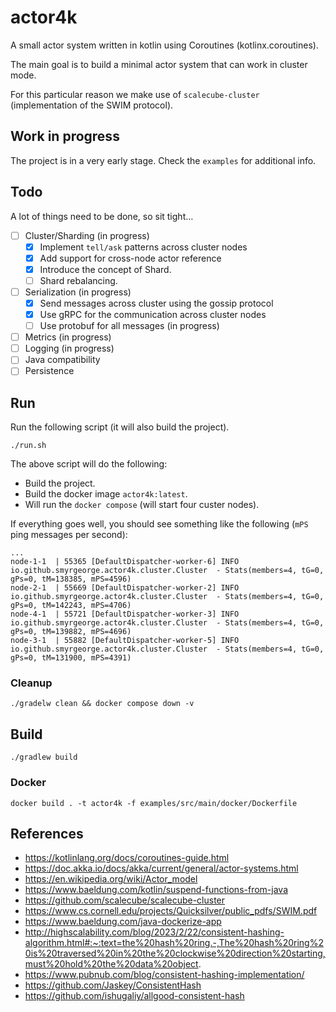# actor4k

A small actor system written in kotlin using Coroutines (kotlinx.coroutines).

The main goal is to build a minimal actor system that can work in cluster mode.

For this particular reason we make use of `scalecube-cluster` (implementation of the SWIM protocol).

## Work in progress

The project is in a very early stage.
Check the `examples` for additional info.

## Todo

A lot of things need to be done, so sit tight…

- [ ] Cluster/Sharding (in progress)
  - [x] Implement `tell/ask` patterns across cluster nodes
  - [x] Add support for cross-node actor reference
  - [x] Introduce the concept of Shard.
  - [ ] Shard rebalancing.
- [ ] Serialization (in progress)
  - [x] Send messages across cluster using the gossip protocol
  - [x] Use gRPC for the communication across cluster nodes
  - [ ] Use protobuf for all messages (in progress)
- [ ] Metrics (in progress)
- [ ] Logging (in progress)
- [ ] Java compatibility
- [ ] Persistence

## Run

Run the following script (it will also build the project).

```shell
./run.sh
```

The above script will do the following:
- Build the project.
- Build the docker image `actor4k:latest`.
- Will run the `docker compose` (will start four custer nodes).

If everything goes well, you should see something like the following (`mPS` ping messages per second):
```text
...
node-1-1  | 55365 [DefaultDispatcher-worker-6] INFO  io.github.smyrgeorge.actor4k.cluster.Cluster  - Stats(members=4, tG=0, gPs=0, tM=138385, mPS=4596)
node-2-1  | 55669 [DefaultDispatcher-worker-2] INFO  io.github.smyrgeorge.actor4k.cluster.Cluster  - Stats(members=4, tG=0, gPs=0, tM=142243, mPS=4706)
node-4-1  | 55721 [DefaultDispatcher-worker-3] INFO  io.github.smyrgeorge.actor4k.cluster.Cluster  - Stats(members=4, tG=0, gPs=0, tM=139882, mPS=4696)
node-3-1  | 55882 [DefaultDispatcher-worker-5] INFO  io.github.smyrgeorge.actor4k.cluster.Cluster  - Stats(members=4, tG=0, gPs=0, tM=131900, mPS=4391)
```

### Cleanup

```shell
./gradelw clean && docker compose down -v
```

## Build

```shell
./gradlew build
```

### Docker

```shell
docker build . -t actor4k -f examples/src/main/docker/Dockerfile
```

## References

- https://kotlinlang.org/docs/coroutines-guide.html
- https://doc.akka.io/docs/akka/current/general/actor-systems.html
- https://en.wikipedia.org/wiki/Actor_model
- https://www.baeldung.com/kotlin/suspend-functions-from-java
- https://github.com/scalecube/scalecube-cluster
- https://www.cs.cornell.edu/projects/Quicksilver/public_pdfs/SWIM.pdf
- https://www.baeldung.com/java-dockerize-app
- http://highscalability.com/blog/2023/2/22/consistent-hashing-algorithm.html#:~:text=the%20hash%20ring.-,The%20hash%20ring%20is%20traversed%20in%20the%20clockwise%20direction%20starting,must%20hold%20the%20data%20object.
- https://www.pubnub.com/blog/consistent-hashing-implementation/
- https://github.com/Jaskey/ConsistentHash
- https://github.com/ishugaliy/allgood-consistent-hash